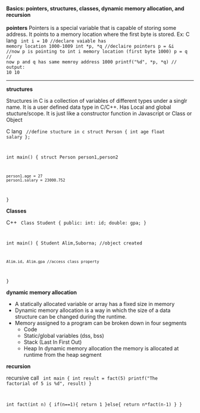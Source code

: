 #### Basics: pointers, structures, classes, dynamic memory allocation, and recursion

<b>pointers</b>
Pointers is a special variable that is capable of storing some address. It points to a memory location where the first byte is stored.
Ex:
C lang
<code>
int i = 10 //declare vaiable has memory location 1000-1009
int *p, *q //declaire pointers
p = &i //now p is pointing to int i memory location (first byte 1000)
p = q // now p and q has same memroy address 1000
printf("%d", *p, *q) // output: 10 10
</code>

---


<b>structures</b>

Structures in C is a collection of variables of different types under a singlr name. It is a user defined data type in C/C++. Has Local and global stucture/scope. It is just like a constructor function in Javascript or Class or Object

C lang
<code>
//define stucture in c
struct Person
{
    int age
    float salary
};


int main()
{
    struct Person person1,person2

    person1.age = 27
    person1.salary = 23000.752


}
</code>

<b>Classes</b>

C++
<code>
Class Student
{
    public:
        int: id;
        double: gpa; 
}

int main()
{
    Student Alim,Suborna; //object created

    Alim.id, Alim.gpa //access class property
}
</code>


<b>dynamic memory allocation</b>
- A statically allocated variable or array has a fixed size in memory <br>
- Dynamic memory allocation is a way in which the size of a data structure can be changed during the runtime. <br>
- Memory assigned to a program can be broken down in four segments
    - Code
    - Static/global variables (dss, bss)
    - Stack (Last In First Out)
    - Heap  In dynamic memory allocation the memory is allocated at runtime from the heap segment 

<b>recursion</b>

recursive call 
<code>
int main
{
    int result = fact(5)
    printf("The factorial of 5 is %d", result)
}

int fact(int n)
{
    if(n==1){
        return 1
    }else{
        return n*fact(n-1)
    }
}
</code>